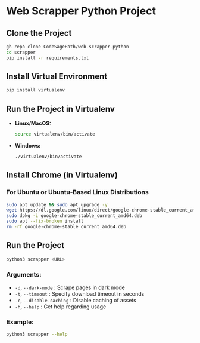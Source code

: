 # Web Scrapper Python Project

## Clone the Project
```bash
gh repo clone CodeSagePath/web-scrapper-python
cd scrapper
pip install -r requirements.txt
```

## Install Virtual Environment
```bash
pip install virtualenv
```

## Run the Project in Virtualenv
- **Linux/MacOS:**
  ```bash
  source virtualenv/bin/activate
  ```
- **Windows:**
  ```bash
  ./virtualenv/bin/activate
  ```

## Install Chrome (in Virtualenv)
### For Ubuntu or Ubuntu-Based Linux Distributions
```bash
sudo apt update && sudo apt upgrade -y
wget https://dl.google.com/linux/direct/google-chrome-stable_current_amd64.deb
sudo dpkg -i google-chrome-stable_current_amd64.deb
sudo apt --fix-broken install
rm -rf google-chrome-stable_current_amd64.deb
```

## Run the Project
```bash
python3 scrapper <URL>
```

### Arguments:
- `-d`, `--dark-mode` : Scrape pages in dark mode
- `-t`, `--timeout` : Specify download timeout in seconds
- `-c`, `--disable-caching` : Disable caching of assets
- `-h`, `--help` : Get help regarding usage

### Example:
```bash
python3 scrapper --help
```
